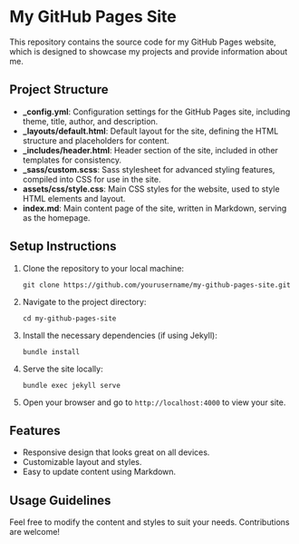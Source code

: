 # My GitHub Pages Site

This repository contains the source code for my GitHub Pages website, which is designed to showcase my projects and provide information about me.

## Project Structure

- **_config.yml**: Configuration settings for the GitHub Pages site, including theme, title, author, and description.
- **_layouts/default.html**: Default layout for the site, defining the HTML structure and placeholders for content.
- **_includes/header.html**: Header section of the site, included in other templates for consistency.
- **_sass/custom.scss**: Sass stylesheet for advanced styling features, compiled into CSS for use in the site.
- **assets/css/style.css**: Main CSS styles for the website, used to style HTML elements and layout.
- **index.md**: Main content page of the site, written in Markdown, serving as the homepage.

## Setup Instructions

1. Clone the repository to your local machine:
   ```
   git clone https://github.com/yourusername/my-github-pages-site.git
   ```

2. Navigate to the project directory:
   ```
   cd my-github-pages-site
   ```

3. Install the necessary dependencies (if using Jekyll):
   ```
   bundle install
   ```

4. Serve the site locally:
   ```
   bundle exec jekyll serve
   ```

5. Open your browser and go to `http://localhost:4000` to view your site.

## Features

- Responsive design that looks great on all devices.
- Customizable layout and styles.
- Easy to update content using Markdown.

## Usage Guidelines

Feel free to modify the content and styles to suit your needs. Contributions are welcome!